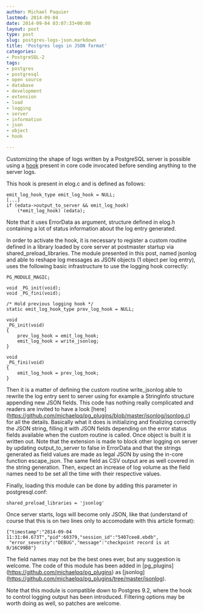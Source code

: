 ```yaml
---
author: Michael Paquier
lastmod: 2014-09-04
date: 2014-09-04 03:07:33+00:00
layout: post
type: post
slug: postgres-logs-json.markdown
title: 'Postgres logs in JSON format'
categories:
- PostgreSQL-2
tags:
- postgres
- postgresql
- open source
- database
- development
- extension
- load
- logging
- server
- information
- json
- object
- hook

---
```


Customizing the shape of logs written by a PostgreSQL server is possible
using a [hook](http://wiki.postgresql.org/images/e/e3/Hooks_in_postgresql.pdf)
present in core code invocated before sending anything to the server logs.

This hook is present in elog.c and is defined as follows:

    emit_log_hook_type emit_log_hook = NULL;
	[...]
    if (edata->output_to_server && emit_log_hook)
        (*emit_log_hook) (edata);

Note that it uses ErrorData as argument, structure defined in elog.h
containing a lot of status information about the log entry generated.

In order to activate the hook, it is necessary to register a custom routine
defined in a library loaded by core server at postmaster startup via
shared\_preload\_libraries. The module presented in this post, named
jsonlog and able to reshape log messages as JSON objects (1 object per
log entry), uses the following basic infrastructure to use the logging
hook correctly:

    PG_MODULE_MAGIC;

    void _PG_init(void);
    void _PG_fini(void);

    /* Hold previous logging hook */
    static emit_log_hook_type prev_log_hook = NULL;

    void
    _PG_init(void)
    {
        prev_log_hook = emit_log_hook;
        emit_log_hook = write_jsonlog;
	} 

    void
    _PG_fini(void)
    {
        emit_log_hook = prev_log_hook;
	}

Then it is a matter of defining the custom routine write\_jsonlog able
to rewrite the log entry sent to server using for example a StringInfo
structure appending new JSON fields. This code has nothing really
complicated and readers are invited to have a look [here]
(https://github.com/michaelpq/pg_plugins/blob/master/jsonlog/jsonlog.c)
for all the details. Basically what it does is initializing and finalizing
correctly the JSON string, filling it with JSON fields depending on the
error status fields available when the custom routine is called. Once
object is built it is written out. Note that the extension is made to
block other logging on server by updating output\_to\_server to false
in ErrorData and that the strings generated as field values are made
as legal JSON by using the in-core function escape\_json. The same
field as CSV output are as well covered in the string generation. Then,
expect an increase of log volume as the field names need to be set all
the time with their respective values.

Finally, loading this module can be done by adding this parameter in
postgresql.conf:

    shared_preload_libraries = 'jsonlog'

Once server starts, logs will become only JSON, like that (understand
of course that this is on two lines only to accomodate with this
article format):

    {"timestamp":"2014-09-04 11:31:04.673T","pid":60379,"session_id":"5407cee8.ebdb",
     "error_severity":"DEBUG","message":"checkpoint record is at 0/16C99B8"} 

The field names may not be the best ones ever, but any suggestion is
welcome. The code of this module has been added in [pg_plugins]
(https://github.com/michaelpq/pg_plugins) as [jsonlog]
(https://github.com/michaelpq/pg_plugins/tree/master/jsonlog).

Note that this module is compatible down to Postgres 9.2, where the hook
to control logging output has been introduced. Filtering options may be
worth doing as well, so patches are welcome.
